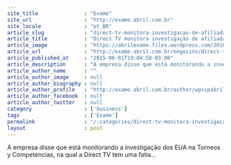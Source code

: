 ```yaml
---
site_title               : "Exame"
site_url                 : "http://exame.abril.com.br"
site_locale              : "pt_BR"
article_slug             : "direct-tv-monitora-investigacao-de-afiliada-em-caso-fifa"
article_title            : "Direct TV monitora investigação de afiliada em caso FIFA"
article_image            : "https://abrilexame.files.wordpress.com/2016/09/size_960_16_9_directv15.jpg?quality=70&strip=all&w=960"
article_url              : "http://exame.abril.com.br/negocios/direct-tv-monitora-investigacao-de-afiliada-em-caso-fifa/"
article_published_at     : "2015-06-01T19:04:58-03:00"
article_description      : "A empresa disse que está monitorando a investigação dos EUA na Torneos y Competencias, na qual a Direct TV tem uma fatia..."
article_author_name      : ""
article_author_image     : null
article_author_biography : null
article_author_profile   : "http://exame.abril.com.br/author/wpvipabril/"
article_author_facebook  : null
article_author_twitter   : null
category                 : ['business']
tags                     : ['Exame']
permalink                : "/:categories/direct-tv-monitora-investigacao-de-afiliada-em-caso-fifa/"
layout                   : post
---
```


A empresa disse que está monitorando a investigação dos EUA na Torneos y Competencias, na qual a Direct TV tem uma fatia...
